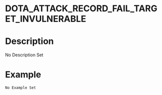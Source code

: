 # DOTA_ATTACK_RECORD_FAIL_TARGET_INVULNERABLE
# Description
No Description Set
# Example
```No Example Set```